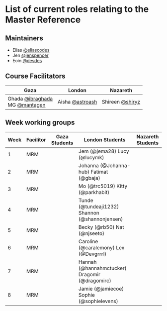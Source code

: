 # List of current roles relating to the Master Reference

## Maintainers
- Elias [@eliascodes](https://github.com/eliascodes)
- Jen [@jenspencer](https://github.com/jenspencer)
- Eoin [@desdes](https://github.com/desdes)

## Course Facilitators
Gaza|London|Nazareth
-|-|-
Ghada [@ibraghada](https://github.com/ibraghada) <br> MG [@mantagen](https://github.com/mantagen)|Aisha [@astroash](https://github.com/astroash)|Shireen [@shiryz](https://github.com/shiryz)

## Week working groups
Week | Facilitor |Gaza Students | London Students | Nazareth Students
-|-|-|-|-
1|MRM| |Jem (@jema28) Lucy (@lucymk) | 
2|MRM| |Johanna (@Johanna-hub) Fatimat (@gbaja) | 
3|MRM| |Mo (@trc5019) Kitty (@parkhabit) | 
4|MRM| |Tunde (@tundeaji1232) Shannon (@shannonjensen) | 
5|MRM| |Becky (@rb50) Nat (@njseeto) | 
6|MRM| |Caroline (@caralemony) Lex (@Devgrrrl) | 
7|MRM| |Hannah (@hannahmctucker) Dragomir (@dragomirc) | 
8|MRM| |Jamie (@jamiecoe) Sophie (@sophielevens) | 

